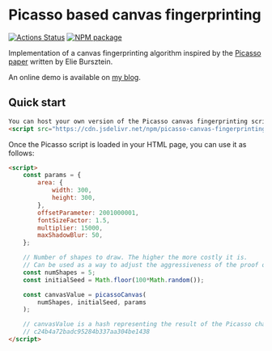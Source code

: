 # Picasso based canvas fingerprinting

[![Actions Status](https://github.com/antoinevastel/picasso-like-canvas-fingerprinting//workflows/picasso-canvas-fingerprinting/badge.svg)](https://github.com/antoinevastel/picasso-like-canvas-fingerprinting/actions)
[![NPM package](https://img.shields.io/npm/v/picasso-canvas-fingerprinting.svg)](https://www.npmjs.com/package/picasso-canvas-fingerprinting)


Implementation of a canvas fingerprinting algorithm inspired by the [Picasso paper](https://ai.google/research/pubs/pub45581) written by Elie Bursztein.

An online demo is available on [my blog](https://antoinevastel.com/browser%20fingerprinting/2019/03/21/picasso-canvas-fingerprinting.html).

## Quick start

```html
You can host your own version of the Picasso canvas fingerprinting script or include it using Jsdelivr CDN.
<script src="https://cdn.jsdelivr.net/npm/picasso-canvas-fingerprinting/src/canvas.js"></script>
```

Once the Picasso script is loaded in your HTML page, you can use it as follows:
```html
<script>
    const params = {
        area: {
            width: 300,
            height: 300,
        },
        offsetParameter: 2001000001,
        fontSizeFactor: 1.5,
        multiplier: 15000,
        maxShadowBlur: 50,
    };

    // Number of shapes to draw. The higher the more costly it is.
    // Can be used as a way to adjust the aggressiveness of the proof of work (POW)
    const numShapes = 5;
    const initialSeed = Math.floor(100*Math.random());

    const canvasValue = picassoCanvas(
        numShapes, initialSeed, params
    );

    // canvasValue is a hash representing the result of the Picasso challenge, e.g.
    // c24b4a72badc95284b337aa304be1438
</script>
```

